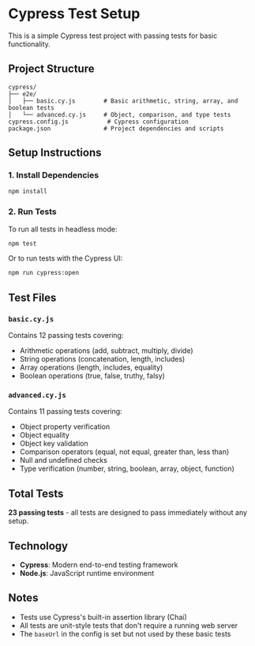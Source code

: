 # Cypress Test Setup

This is a simple Cypress test project with passing tests for basic functionality.

## Project Structure

```
cypress/
├── e2e/
│   ├── basic.cy.js        # Basic arithmetic, string, array, and boolean tests
│   └── advanced.cy.js     # Object, comparison, and type tests
cypress.config.js           # Cypress configuration
package.json               # Project dependencies and scripts
```

## Setup Instructions

### 1. Install Dependencies

```bash
npm install
```

### 2. Run Tests

To run all tests in headless mode:

```bash
npm test
```

Or to run tests with the Cypress UI:

```bash
npm run cypress:open
```

## Test Files

### `basic.cy.js`
Contains 12 passing tests covering:
- Arithmetic operations (add, subtract, multiply, divide)
- String operations (concatenation, length, includes)
- Array operations (length, includes, equality)
- Boolean operations (true, false, truthy, falsy)

### `advanced.cy.js`
Contains 11 passing tests covering:
- Object property verification
- Object equality
- Object key validation
- Comparison operators (equal, not equal, greater than, less than)
- Null and undefined checks
- Type verification (number, string, boolean, array, object, function)

## Total Tests

**23 passing tests** - all tests are designed to pass immediately without any setup.

## Technology

- **Cypress**: Modern end-to-end testing framework
- **Node.js**: JavaScript runtime environment

## Notes

- Tests use Cypress's built-in assertion library (Chai)
- All tests are unit-style tests that don't require a running web server
- The `baseUrl` in the config is set but not used by these basic tests

